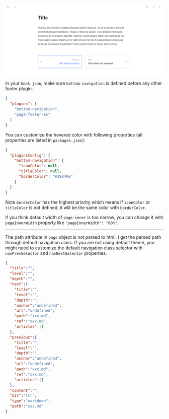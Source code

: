 
![](./doc/images/20200909_164504_utDQ2T.png)

In your `book.json`, make sure `bottom-navigation` is defined before any other footer plugin.

```json
{
  "plugins": [
    "bottom-navigation",
    "page-footer-ex"
  ]
}
```

You can customize the hovered color with following properties (all properties are listed in `packages.json`):

```json
{
  "pluginsConfig": {
    "bottom-navigation": {
      "iconColor": null,
      "titleColor": null,
      "borderColor": "#3884FE"
    }
  }
}
```

Note `borderColor` has the highest priority which means if `iconColor` or `titleColor` is not defined, it will be the same color with `borderColor`.

If you think default width of `page-inner` is too narrow, you can change it with `pageInnerWidth` property like `"pageInnerWidth": "80%"`.

------

The path attribute in `page` object is not parsed to html. I get the parsed path through default navigation class. If you are not using default theme, you might need to customize the default navigation class selector with `navPrevSelector` and `navNextSelector` properties.

```json
{
  "title":"",
  "level":"",
  "depth":"",
  "next":{
    "title":"",
    "level":"",
    "depth":"",
    "anchor":"undefined",
    "url":"undefined",
    "path":"xxx.md",
    "ref":"xxx.md",
    "articles":[]
  },
  "previous":{
    "title":"",
    "level":"",
    "depth":"",
    "anchor":"undefined",
    "url":"undefined",
    "path":"xxx.md",
    "ref":"xxx.md",
    "articles":[]
  },
  "content":"",
  "dir":"ltr",
  "type":"markdown",
  "path":"xxx.md"
}
```
